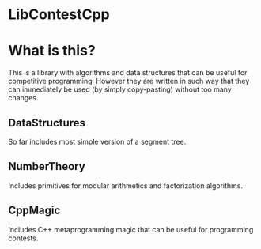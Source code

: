 # LibContestCpp
# What is this?
This is a library with algorithms and data structures that can be useful
for competitive programming. However they are written in such way that
they can immediately be used (by simply copy-pasting) without too many changes.

## DataStructures

So far includes most simple version of a segment tree.

## NumberTheory

Includes primitives for modular arithmetics and factorization algorithms.

## CppMagic

Includes C++ metaprogramming magic that can be useful for programming contests.